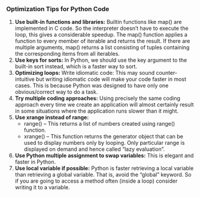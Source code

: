 ### Optimization Tips for Python Code
1. **Use built-in functions and libraries:** Builtin functions like map() are implemented in C code. So the 
interpreter doesn’t have to execute the loop, this gives a considerable speedup. The map() function applies 
a function to every member of iterable and returns the result. If there are multiple arguments, map() returns 
a list consisting of tuples containing the corresponding items from all iterables.
2. **Use keys for sorts:** In Python, we should use the key argument to the built-in sort instead, which is a 
faster way to sort.
3. **Optimizing loops:** Write idiomatic code: This may sound counter-intuitive but writing idiomatic code will 
make your code faster in most cases. This is because Python was designed to have only one obvious/correct way to 
do a task.
4. **Try multiple coding approaches:** Using precisely the same coding approach every time we create an application 
will almost certainly result in some situations where the application runs slower than it might.
5. **Use xrange instead of range:** 
   * range() – This returns a list of numbers created using range() function.
   * xrange() – This function returns the generator object that can be used to display numbers only by looping. 
   Only particular range is displayed on demand and hence called “lazy evaluation”.
6. **Use Python multiple assignment to swap variables:** This is elegant and faster in Python.
7. **Use local variable if possible:** Python is faster retrieving a local variable than retrieving a global 
variable. That is, avoid the “global” keyword. So if you are going to access a method often (inside a loop) 
consider writing it to a variable.
